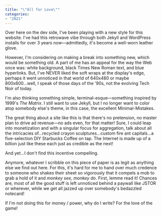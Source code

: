 ```yaml
---
title: "\"All for Love\"" 
categories:
- "2021"
---
```


Over here on the dev side, I've been playing with a new style for this website.  I've had this retrowave vibe through both Jekyll and WordPress installs for over 3 years now—admittedly, it's become a well-worn leather glove. 

However, I'm considering on making a break into something new, which would be something old.  A part of me has an appeal for the way the Web once was:  white background, black Times New Roman text, and blue hyperlinks.   But, I've NEVER liked the soft wraps at the display's edge, perhaps it went unnoticed in that world of 640x480 or maybe 800x600...well, I speak of those days of the '90s, not the evolving Tech Noir of today.

I'm also thinking something simple, terminal-esque—something inspired by 1999's *The Matrix*.  I still want to use Jekyll, but I no longer want to color atop somebody else's theme, in this case, the excellent Minimal-Mistakes.

The great thing about a site like this is that there's no pretension, no master plan to drive ad revenue—no ads even, for that matter!  Sure, I could leap into monetization  and with a singular focus for aggregation, talk about all the intricacies of...recycled crayon sculptures...custom fire ant capitals...a five-selection DIY Starbucks Coffee on tap.  The Internet is made up of a billion just like these each just as credible as the next!  

And yet...I don't find this incentive compelling.

Anymore, whatever I scribble on this piece of paper is as legit as anything else we find out here.  For this, it's hard for me to hand over much credence to someone who shakes their sheet so vigorously that it compels a mob to grab a hold of it and *monkey see, monkey do*.  First, lemme read it!  Chances are, most of all the good stuff is left unnoticed behind a paywall like JSTOR or wherever, while we get all jazzed up over somebody's bedazzled notecard!

If I'm not doing this for money / power, why do I write?  For the love of the game!  


